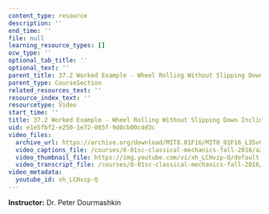 ```yaml
---
content_type: resource
description: ''
end_time: ''
file: null
learning_resource_types: []
ocw_type: ''
optional_tab_title: ''
optional_text: ''
parent_title: 37.2 Worked Example - Wheel Rolling Without Slipping Down Inclined Plane
parent_type: CourseSection
related_resources_text: ''
resource_index_text: ''
resourcetype: Video
start_time: ''
title: 37.2 Worked Example - Wheel Rolling Without Slipping Down Inclined Plane
uid: e1e5fbf2-e250-1e72-085f-9d0cb00cdd3c
video_files:
  archive_url: https://archive.org/download/MIT8.01F16/MIT8_01F16_L35v07_360p.mp4
  video_captions_file: /courses/8-01sc-classical-mechanics-fall-2016/a265daa307525072b964b513223733f9_xh_LCHvzp-Q.vtt
  video_thumbnail_file: https://img.youtube.com/vi/xh_LCHvzp-Q/default.jpg
  video_transcript_file: /courses/8-01sc-classical-mechanics-fall-2016/7bf5936f4cf5376e96e567b388575a18_xh_LCHvzp-Q.pdf
video_metadata:
  youtube_id: xh_LCHvzp-Q
---
```


**Instructor:** Dr. Peter Dourmashkin

